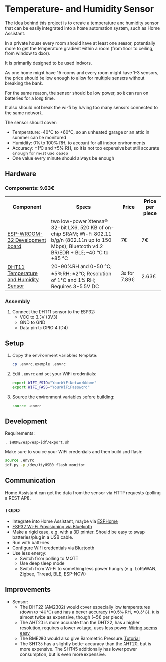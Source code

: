 # Temperature- and Humidity Sensor

The idea behind this project is to create a temperature and humidity sensor that can be easily integrated into a home automation system, such as Home Assistant.

In a private house every room should have at
least one sensor, potentially more to get the
temperature gradient within a room (from floor
to ceiling, from window to door).

It is primarily designed to be used indoors.

As one home might have 15 rooms and every room might have 1-3 sensors, the price should be low
enough to allow for multiple sensors without breaking the bank.

For the same reason, the sensor should be low power, so it can run on batteries for a long time.

It also should not break the wi-fi by having too many sensors connected to the same network.

The sensor should cover:

* Temperature: -40°C to +60°C, so an unheated garage or an attic in summer can
  be monitored
* Humidity: 0% to 100% RH, to account for all indoor environments
* Accuracy: ±1°C and ±5% RH, so it is not too expensive but still accurate
  enough for most use cases
* One value every minute should always be enough

## Hardware

### Components: 9.63€


<table>
    <tr>
        <th>Component</th>
        <th>Specs</th>
        <th>Price</th>
        <th>Price per piece</th>
    </tr>
    <tr>
        <td><a href="https://www.espressif.com/sites/default/files/documentation/esp32-wroom-32_datasheet_en.pdf">ESP-WROOM-32 Development board</a></td>
        <td>two low-power Xtensa® 32-bit LX6, 520 KB of on-chip SRAM; Wi-Fi 802.11 b/g/n (802.11n up to 150 Mbps); Bluetooth v4.2 BR/EDR + BLE; –40 °C to +85 °C</td>
        <td>7€</td>
        <td>7€</td>
    </tr>
    <tr>
        <td><a href="https://www.mouser.com/datasheet/2/758/DHT11-Technical-Data-Sheet-Translated-Version-1143054.pdf?srsltid=AfmBOorywJsEEEBtBxdXiNRqFNXPa3f5OPcv28YAAwzZxsxg1NEnql1v">DHT11 Temperature and Humidity Sensor</a></td>
        <td>20-90%RH and 0-50 ℃; ±5％RH; ±2℃; Resolution of 1°C and 1% RH; Requires 3-5.5V DC</td>
        <td>3x for 7.89€</td>
        <td>2.63€</td>
    </tr>
</table>


### Assembly

1. Connect the DHT11 sensor to the ESP32:
   - VCC to 3.3V (3V3)
   - GND to GND
   - Data pin to GPIO 4 (D4)

## Setup

1. Copy the environment variables template:
   ```bash
   cp .envrc.example .envrc
   ```

2. Edit `.envrc` and set your WiFi credentials:
   ```bash
   export WIFI_SSID="YourWiFiNetworkName"
   export WIFI_PASS="YourWiFiPassword"
   ```

3. Source the environment variables before building:
   ```bash
   source .envrc
   ```

## Development

Requirements:

```
. $HOME/esp/esp-idf/export.sh
```

Make sure to source your WiFi credentials and then build and flash:

```bash
source .envrc
idf.py -p /dev/ttyUSB0 flash monitor
```

## Communication

Home Assistant can get the data from the sensor via HTTP requests (polling a REST API).

### TODO

* Integrate into Home Assistant, maybe via [ESPHome](https://esphome.io/)
* [ESP32 Wi-Fi Provisioning via Bluetooth](https://randomnerdtutorials.com/esp32-wi-fi-provisioning-ble-arduino/)
* Make a rigid case, e.g. with a 3D printer. Should be easy to swap
  batteries/plug in a USB cable.
* Run with batteries
* Configure WiFi credentials via Bluetooth
* Use less energy:
    - Switch from polling to MQTT
    - Use deep sleep mode
    - Switch from Wi-Fi to something
      less power hungry (e.g. LoRaWAN, Zigbee, Thread, BLE, ESP-NOW)

## Improvements

* Sensor:
    * The DHT22 (AM2302) would cover especially low temperatures (down to -40°C)
      and has a better accuracy (±0.5% RH, ±0.3°C). It is almost twice as
      expensive, though (~5€ per piece).
    * The AHT20 is more accurate than the DHT22, has a higher resolution, requires a lower voltage, uses less power. [Wiring seems easy](https://www.espboards.dev/sensors/aht20/)
    * The BME280 would also give Barometric Pressure. [Tutorial](https://randomnerdtutorials.com/esp32-bme280-arduino-ide-pressure-temperature-humidity/)
    * The SHT35 has a slightly better accuracy than the AHT20, but is more expensive. The SHT45 additionally has lower power consumption, but is even more expensive.
